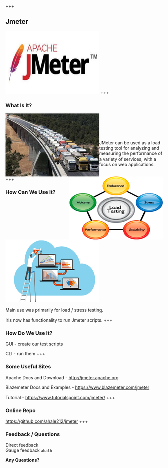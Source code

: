 +++
## Jmeter
<img src="./assets/jmeter.jpeg" width="300" height="200"/>
+++

### What Is It?
<img align="left" img src="./assets/bridge.jpeg" width="300" height="200"/>
<img align="right" img src="./assets/Load_Testing.jpeg" width="300" height="200"/>

<br>
<br>
<br>
<br>
<br>
JMeter can be used as a load testing tool for analyzing and measuring the performance of a variety of services, with a focus on web applications.

+++

### How Can We Use It?
<img src="./assets/loadtest_flow.jpeg" width="300" height="200"/>

Main use was primarily for load / stress testing.

Iris now has functionality to run Jmeter scripts.
+++

### How Do We Use It?
GUI - create our test scripts

CLI - run them
+++

### Some Useful Sites
Apache Docs and Download - http://jmeter.apache.org

Blazemeter Docs and Examples - https://www.blazemeter.com/jmeter

Tutorial - https://www.tutorialspoint.com/jmeter/
+++
### Online Repo
https://github.com/ahale212/jmeter
+++

### Feedback / Questions
Direct feedback
<br>
Gauge feedback `ahalh` 

<strong>Any Questions?</strong>
